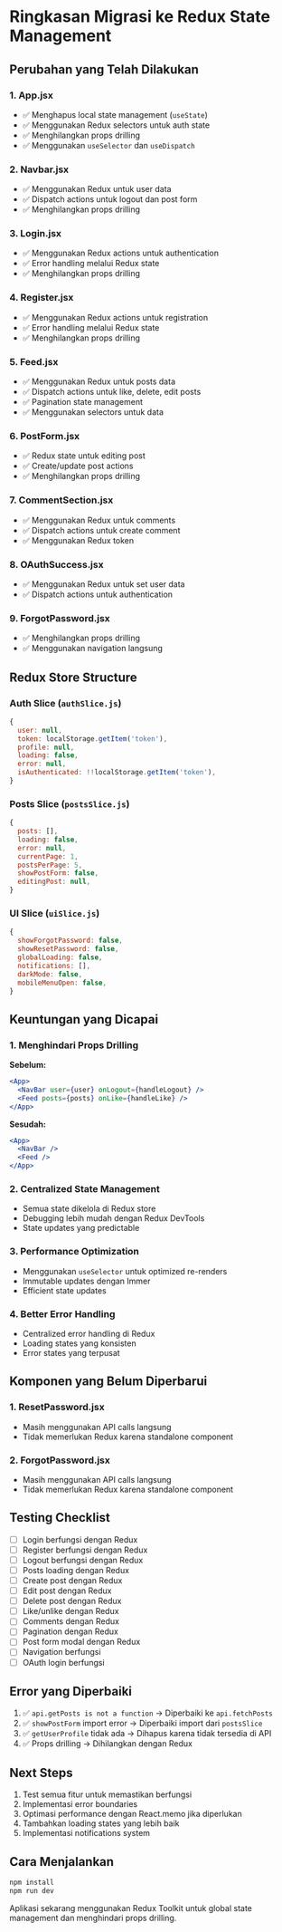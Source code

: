 # Ringkasan Migrasi ke Redux State Management

## Perubahan yang Telah Dilakukan

### 1. App.jsx

- ✅ Menghapus local state management (`useState`)
- ✅ Menggunakan Redux selectors untuk auth state
- ✅ Menghilangkan props drilling
- ✅ Menggunakan `useSelector` dan `useDispatch`

### 2. Navbar.jsx

- ✅ Menggunakan Redux untuk user data
- ✅ Dispatch actions untuk logout dan post form
- ✅ Menghilangkan props drilling

### 3. Login.jsx

- ✅ Menggunakan Redux actions untuk authentication
- ✅ Error handling melalui Redux state
- ✅ Menghilangkan props drilling

### 4. Register.jsx

- ✅ Menggunakan Redux actions untuk registration
- ✅ Error handling melalui Redux state
- ✅ Menghilangkan props drilling

### 5. Feed.jsx

- ✅ Menggunakan Redux untuk posts data
- ✅ Dispatch actions untuk like, delete, edit posts
- ✅ Pagination state management
- ✅ Menggunakan selectors untuk data

### 6. PostForm.jsx

- ✅ Redux state untuk editing post
- ✅ Create/update post actions
- ✅ Menghilangkan props drilling

### 7. CommentSection.jsx

- ✅ Menggunakan Redux untuk comments
- ✅ Dispatch actions untuk create comment
- ✅ Menggunakan Redux token

### 8. OAuthSuccess.jsx

- ✅ Menggunakan Redux untuk set user data
- ✅ Dispatch actions untuk authentication

### 9. ForgotPassword.jsx

- ✅ Menghilangkan props drilling
- ✅ Menggunakan navigation langsung

## Redux Store Structure

### Auth Slice (`authSlice.js`)

```javascript
{
  user: null,
  token: localStorage.getItem('token'),
  profile: null,
  loading: false,
  error: null,
  isAuthenticated: !!localStorage.getItem('token'),
}
```

### Posts Slice (`postsSlice.js`)

```javascript
{
  posts: [],
  loading: false,
  error: null,
  currentPage: 1,
  postsPerPage: 5,
  showPostForm: false,
  editingPost: null,
}
```

### UI Slice (`uiSlice.js`)

```javascript
{
  showForgotPassword: false,
  showResetPassword: false,
  globalLoading: false,
  notifications: [],
  darkMode: false,
  mobileMenuOpen: false,
}
```

## Keuntungan yang Dicapai

### 1. Menghindari Props Drilling

**Sebelum:**

```jsx
<App>
  <NavBar user={user} onLogout={handleLogout} />
  <Feed posts={posts} onLike={handleLike} />
</App>
```

**Sesudah:**

```jsx
<App>
  <NavBar />
  <Feed />
</App>
```

### 2. Centralized State Management

- Semua state dikelola di Redux store
- Debugging lebih mudah dengan Redux DevTools
- State updates yang predictable

### 3. Performance Optimization

- Menggunakan `useSelector` untuk optimized re-renders
- Immutable updates dengan Immer
- Efficient state updates

### 4. Better Error Handling

- Centralized error handling di Redux
- Loading states yang konsisten
- Error states yang terpusat

## Komponen yang Belum Diperbarui

### 1. ResetPassword.jsx

- Masih menggunakan API calls langsung
- Tidak memerlukan Redux karena standalone component

### 2. ForgotPassword.jsx

- Masih menggunakan API calls langsung
- Tidak memerlukan Redux karena standalone component

## Testing Checklist

- [ ] Login berfungsi dengan Redux
- [ ] Register berfungsi dengan Redux
- [ ] Logout berfungsi dengan Redux
- [ ] Posts loading dengan Redux
- [ ] Create post dengan Redux
- [ ] Edit post dengan Redux
- [ ] Delete post dengan Redux
- [ ] Like/unlike dengan Redux
- [ ] Comments dengan Redux
- [ ] Pagination dengan Redux
- [ ] Post form modal dengan Redux
- [ ] Navigation berfungsi
- [ ] OAuth login berfungsi

## Error yang Diperbaiki

1. ✅ `api.getPosts is not a function` → Diperbaiki ke `api.fetchPosts`
2. ✅ `showPostForm` import error → Diperbaiki import dari `postsSlice`
3. ✅ `getUserProfile` tidak ada → Dihapus karena tidak tersedia di API
4. ✅ Props drilling → Dihilangkan dengan Redux

## Next Steps

1. Test semua fitur untuk memastikan berfungsi
2. Implementasi error boundaries
3. Optimasi performance dengan React.memo jika diperlukan
4. Tambahkan loading states yang lebih baik
5. Implementasi notifications system

## Cara Menjalankan

```bash
npm install
npm run dev
```

Aplikasi sekarang menggunakan Redux Toolkit untuk global state management dan menghindari props drilling.
